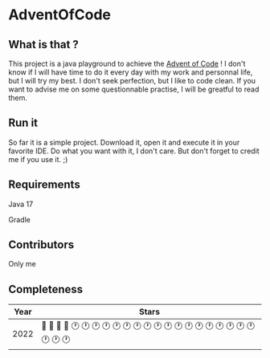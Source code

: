 # AdventOfCode

## What is that ?
This project is a java playground to achieve the [Advent of Code](https://adventofcode.com/) ! 
I don't know if I will have time to do it every day with my work and personnal life, but I will try my best.
I don't seek perfection, but I like to code clean. If you want to advise me on some questionnable practise, I will be greatful to read them.

## Run it
So far it is a simple project. Download it, open it and execute it in your favorite IDE.
Do what you want with it, I don't care. But don't forget to credit me if you use it. ;)

## Requirements
Java 17

Gradle
 
## Contributors
Only me 

## Completeness

| Year | Stars                                                                                                                                                                                                                        |
| ---- |------------------------------------------------------------------------------------------------------------------------------------------------------------------------------------------------------------------------------|
| 2022 | :star2: :star2: :star2: :star2: :clock1: :clock1: :clock1: :clock1: :clock1: :clock1: :clock1: :clock1: :clock1: :clock1: :clock1: :clock1: :clock1: :clock1: :clock1: :clock1: :clock1: :clock1: :clock1: :clock1: :clock1: |
